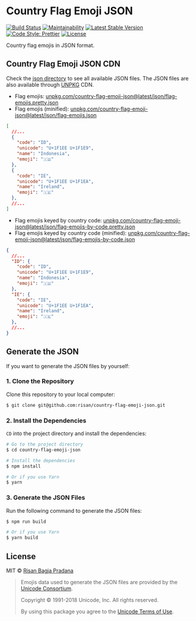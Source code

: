 # Country Flag Emoji JSON

[![Build Status](https://flat.badgen.net/travis/risan/country-flag-emoji-json)](https://travis-ci.org/risan/country-flag-emoji-json)
[![Maintainability](https://flat.badgen.net/codeclimate/maintainability/risan/country-flag-emoji-json)](https://codeclimate.com/github/risan/country-flag-emoji-json)
[![Latest Stable Version](https://flat.badgen.net/npm/v/country-flag-emoji-json)](https://www.npmjs.com/package/country-flag-emoji-json)
[![Code Style: Prettier](https://flat.badgen.net/badge/code%20style/prettier/ff69b4)](https://github.com/prettier/prettier)
[![License](https://flat.badgen.net/npm/license/country-flag-emoji-json)](https://github.com/risan/country-flag-emoji-json/blob/master/LICENSE)

Country flag emojis in JSON format.

## Country Flag Emoji JSON CDN

Check the [json directory](https://github.com/risan/country-flag-emoji-json/tree/master/json) to see all available JSON files. The JSON files are also available through [UNPKG](https://unpkg.com/) CDN.

* Flag emojis: [unpkg.com/country-flag-emoji-json@latest/json/flag-emojis.pretty.json](https://unpkg.com/country-flag-emoji-json@latest/json/flag-emojis.pretty.json)
* Flag emojis (minified): [unpkg.com/country-flag-emoji-json@latest/json/flag-emojis.json](https://unpkg.com/country-flag-emoji-json@latest/json/flag-emojis.json)

```json
[
  //...
  {
    "code": "ID",
    "unicode": "U+1F1EE U+1F1E9",
    "name": "Indonesia",
    "emoji": "🇮🇩"
  },
  {
    "code": "IE",
    "unicode": "U+1F1EE U+1F1EA",
    "name": "Ireland",
    "emoji": "🇮🇪"
  },
  //...
]
```

* Flag emojis keyed by country code: [unpkg.com/country-flag-emoji-json@latest/json/flag-emojis-by-code.pretty.json](https://unpkg.com/country-flag-emoji-json@latest/json/flag-emojis-by-code.pretty.json)
* Flag emojis keyed by country code (minified): [unpkg.com/country-flag-emoji-json@latest/json/flag-emojis-by-code.json](https://unpkg.com/country-flag-emoji-json@latest/json/flag-emojis-by-code.json)

```json
{
  //...
  "ID": {
    "code": "ID",
    "unicode": "U+1F1EE U+1F1E9",
    "name": "Indonesia",
    "emoji": "🇮🇩"
  },
  "IE": {
    "code": "IE",
    "unicode": "U+1F1EE U+1F1EA",
    "name": "Ireland",
    "emoji": "🇮🇪"
  },
  //...
}
```

## Generate the JSON

If you want to generate the JSON files by yourself:

### 1. Clone the Repository

Clone this repository to your local computer:

```bash
$ git clone git@github.com:risan/country-flag-emoji-json.git
```

### 2. Install the Dependencies

`CD` into the project directory and install the dependencies:

```bash
# Go to the project directory
$ cd country-flag-emoji-json

# Install the dependencies
$ npm install

# Or if you use Yarn
$ yarn
```

### 3. Generate the JSON Files

Run the following command to generate the JSON files:

```bash
$ npm run build

# Or if you use Yarn
$ yarn build
```

## License

MIT © [Risan Bagja Pradana](https://bagja.net)

> Emojis data used to generate the JSON files are provided by the [Unicode Consortium](https://www.unicode.org/).
>
> Copyright © 1991-2018 Unicode, Inc. All rights reserved.
>
> By using this package you agree to the [Unicode Terms of Use](https://www.unicode.org/copyright.html).
